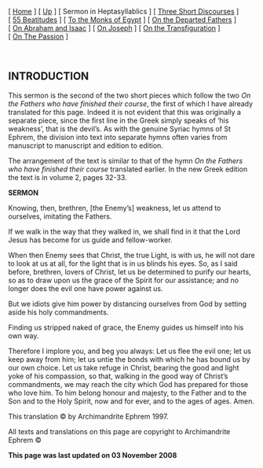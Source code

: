 \[ [Home](index.md) \] \[ [Up](ephrem.md) \] \[ Sermon in Heptasyllablics \] \[ [Three Short Discourses](3disc.md) \] \[ [55 Beatitudes](55beat.md) \] \[ [To the Monks of Egypt](egypt-int.md) \] \[ [On the Departed Fathers](dead-pat.md) \] \[ [On Abraham and Isaac](AbrIsaac.md) \] \[ [On Joseph](on_joseph.md) \] \[ [On the Transfiguration](on_the_transfiguration.md) \] \[ [On The Passion](PassSer.md) \]

 

INTRODUCTION
------------

This sermon is the second of the two short pieces which follow the two *On the Fathers who have finished their course*, the first of which I have already translated for this page. Indeed it is not evident that this was originally a separate piece, since the first line in the Greek simply speaks of ‘his weakness’, that is the devil’s. As with the genuine Syriac hymns of St Ephrem, the division into text into separate hymns often varies from manuscript to manuscript and edition to edition.

The arrangement of the text is similar to that of the hymn *On the Fathers who have finished their course* translated earlier. In the new Greek edition the text is in volume 2, pages 32-33.

**SERMON**

Knowing, then, brethren, \[the Enemy’s\] weakness,
let us attend to ourselves, imitating the Fathers.

If we walk in the way that they walked in,
we shall find in it that the Lord Jesus
has become for us guide and fellow-worker.

When then Enemy sees that Christ, the true Light,
is with us, he will not dare
to look at us at all, for the light that is in us
blinds his eyes. So, as I said before,
brethren, lovers of Christ, let us be determined
to purify our hearts, so as to draw upon us
the grace of the Spirit for our assistance;
and no longer does the evil one have power against us.

But we idiots give him power
by distancing ourselves from God
by setting aside his holy commandments.

Finding us stripped naked of grace, the Enemy
guides us himself into his own way.

Therefore I implore you, and beg you always:
Let us flee the evil one; let us keep away from him;
let us untie the bonds with which he has bound us
by our own choice. Let us take refuge in Christ,
bearing the good and light yoke
of his compassion, so that, walking
in the good way of Christ’s commandments,
we may reach the city which God has prepared
for those who love him. To him belong honour
and majesty, to the Father and to the Son
and to the Holy Spirit, now and for ever,
and to the ages of ages. Amen.

This translation © by Archimandrite Ephrem 1997. 

All texts and translations on this page are copyright to
Archimandrite Ephrem ©

**This page was last updated on 03 November 2008**
